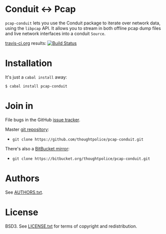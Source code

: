# Conduit <-> Pcap

`pcap-conduit` lets you use the Conduit package to iterate over network data, using
the `libpcap` API. It allows you to stream in both offline pcap dump files and live
network interfaces into a conduit `Source`.

[travis-ci.org](http://travis-ci.org) results: [![Build Status](https://secure.travis-ci.org/thoughtpolice/pcap-conduit.png?branch=master)](http://travis-ci.org/thoughtpolice/pcap-conduit)

# Installation

It's just a `cabal install` away:

```
$ cabal install pcap-conduit
```

# Join in

File bugs in the GitHub [issue tracker][].

Master [git repository][gh]:

* `git clone https://github.com/thoughtpolice/pcap-conduit.git`

There's also a [BitBucket mirror][bb]:

* `git clone https://bitbucket.org/thoughtpolice/pcap-conduit.git`

# Authors

See [AUTHORS.txt](https://raw.github.com/thoughtpolice/pcap-conduit/master/AUTHORS.txt).

# License

BSD3. See [LICENSE.txt](https://raw.github.com/thoughtpolice/pcap-conduit/master/LICENSE.txt) for terms of copyright and redistribution.

[main page]: http://thoughtpolice.github.com/pcap-conduit
[issue tracker]: http://github.com/thoughtpolice/pcap-conduit/issues
[gh]: http://github.com/thoughtpolice/pcap-conduit
[bb]: http://bitbucket.org/thoughtpolice/pcap-conduit
